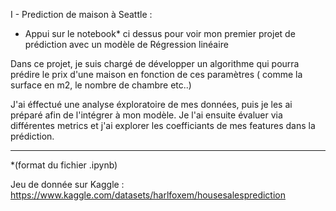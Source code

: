 I - Prediction de maison à Seattle : 

* Appui sur le notebook* ci dessus pour voir mon premier projet de prédiction avec un modèle de Régression linéaire


Dans ce projet, je suis chargé de développer un algorithme qui pourra prédire le prix d'une maison en fonction de ces paramètres ( comme la surface en m2, le nombre de chambre etc..)

J'ai éffectué une analyse éxploratoire de mes données, puis je les ai préparé afin de l'intégrer à mon modèle. 
Je l'ai ensuite évaluer via différentes metrics et j'ai explorer les coefficiants de mes features dans la prédiction. 


--------------------------------------------------------------

*(format du fichier .ipynb)

Jeu de donnée sur Kaggle :
https://www.kaggle.com/datasets/harlfoxem/housesalesprediction